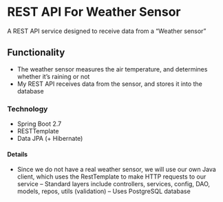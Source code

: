 # REST API For Weather Sensor

A REST API service designed to receive data from a “Weather sensor”

## Functionality

- The weather sensor measures the air temperature, and determines whether it’s raining or not
- My REST API receives data from the sensor, and stores it into the database

### Technology

- Spring Boot 2.7
- RESTTemplate
- Data JPA (+ Hibernate)

#### Details

- Since we do not have a real weather sensor, we will use our own Java client, which uses the RestTemplate to make HTTP requests to our service
– Standard layers include controllers, services, config, DAO, models, repos, utils (validation)
– Uses PostgreSQL database

